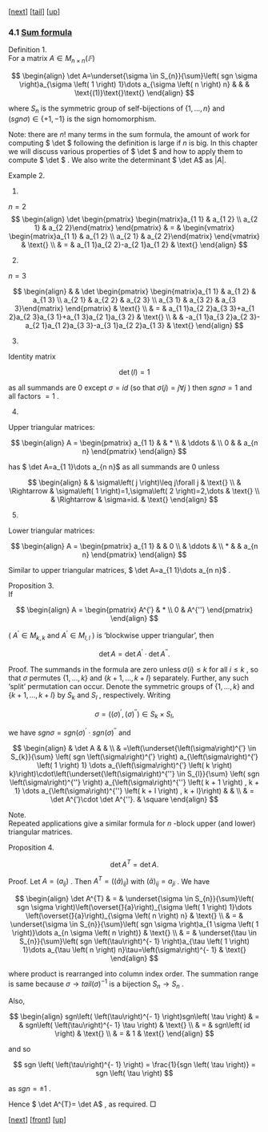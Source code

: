 [[next](MA10210se17.html)] [[tail](#tailMA10210se16.html)] [[up](MA10210ch4.html#MA10210se16.html)]

### 4.1 [Sum formula](MA10210.html#QQ2-22-35)

Definition 1.  
For a matrix $A\in M_{n \times n}\left( 𝔽 \right)$

$$
\begin{align}
 \det A=\underset{\sigma \in S_{n}}{\sum}\left( sgn \sigma \right)a_{\sigma \left( 1 \right) 1}\dots a_{\sigma \left( n \right) n} & & & \text{(1)}\text{}\text{}
\end{align}
$$

where $S_{n}$ is the symmetric group of self-bijections of $\left\{ 1 , \dots  , n \right\}$ and  
$\left( sgn \sigma \right)\in\left\{ + 1 , - 1 \right\}$ is the sign homomorphism.

Note: there are $n!$ many terms in the sum formula, the amount of work for computing $ \det $ following the definition is large if $n$ is big. In this chapter we will discuss various properties of $ \det $ and how to apply them to compute $ \det $ . We also write the determinant $ \det A$ as $\left|A\left|$.

Example 2.  

1.

$n=2$ 
$$
\begin{align}
 \det \begin{pmatrix} \begin{matrix}a_{1 1} & a_{1 2} \\ a_{2 1} & a_{2 2}\end{matrix} \end{pmatrix} & = & \begin{vmatrix} \begin{matrix}a_{1 1} & a_{1 2} \\ a_{2 1} & a_{2 2}\end{matrix} \end{vmatrix} & \text{} \\ & = & a_{1 1}a_{2 2}-a_{2 1}a_{1 2} & \text{}
\end{align}
$$

2.

$n=3$

$$
\begin{align}
 & &  \det \begin{pmatrix} \begin{matrix}a_{1 1} & a_{1 2} & a_{1 3} \\ a_{2 1} & a_{2 2} & a_{2 3} \\ a_{3 1} & a_{3 2} & a_{3 3}\end{matrix} \end{pmatrix} & \text{} \\ & = & a_{1 1}a_{2 2}a_{3 3}+a_{1 2}a_{2 3}a_{3 1}+a_{1 3}a_{2 1}a_{3 2} & \text{} \\ & & -a_{1 1}a_{3 2}a_{2 3}-a_{2 1}a_{1 2}a_{3 3}-a_{3 1}a_{2 2}a_{1 3} & \text{}
\end{align}
$$

3.

Identity matrix

$$
 \det  \left( I \right) = 1
$$

as all summands are $0$ except $\sigma=id$ (so that $\sigma\left( j \right)=j\forall j$ ) then $sgn\sigma=1$ and all factors $=1$ .

4.

Upper triangular matrices:

$$
\begin{align}
A = \begin{pmatrix} a_{1 1} & & * \\ & \ddots & \\ 0 & & a_{n n} \end{pmatrix}
\end{align}
$$

has $ \det A=a_{1 1}\dots a_{n n}$ as all summands are $0$ unless

$$
\begin{align}
 & & \sigma\left( j \right)\leq j\forall j & \text{} \\ & \Rightarrow & \sigma\left( 1 \right)=1,\sigma\left( 2 \right)=2,\dots  & \text{} \\ & \Rightarrow & \sigma=id. & \text{}
\end{align}
$$

5.

Lower triangular matrices:

$$
\begin{align}
A = \begin{pmatrix} a_{1 1} & & 0 \\ & \ddots & \\ * & & a_{n n} \end{pmatrix}
\end{align}
$$

Similar to upper triangular matrices, $ \det A=a_{1 1}\dots a_{n n}$ .

Proposition 3.  
If

$$
\begin{align}
A = \begin{pmatrix} A^{′} & * \\ 0 & A^{''} \end{pmatrix}
\end{align}
$$

( $A^{′}\in M_{k , k}$ and $A^{′}\in M_{l , l}$ ) is ‘blockwise upper triangular’, then

$$
 \det  A =  \det  A^{′} \cdot  \det  A^{''} .
$$

Proof. The summands in the formula are zero unless $\sigma\left( i \right)\leq k$ for all $i\leq k$ , so that $\sigma$ permutes $\left\{ 1 , \dots  , k \right\}$ and $\left\{ k + 1 , \dots  , k + l \right\}$ separately. Further, any such ‘split’ permutation can occur. Denote the symmetric groups of $\left\{ 1 , \dots  , k \right\}$ and $\left\{ k + 1 , \dots  , k + l \right\}$ by $S_{k}$ and $S_{l}$ , respectively. Writing

$$
\sigma = \left( \left(\sigma\right)^{′} , \left(\sigma\right)^{''} \right) \in S_{k} \times S_{l} ,
$$

we have $sgn\sigma=sgn\left(\sigma\right)^{′}\cdot sgn\left(\sigma\right)^{''}$ and

$$
\begin{align}
 &  \det A & & \\ & =\left(\underset{\left(\sigma\right)^{′} \in S_{k}}{\sum} \left( sgn \left(\sigma\right)^{′} \right) a_{\left(\sigma\right)^{′} \left( 1 \right) 1} \dots  a_{\left(\sigma\right)^{′} \left( k \right) k}\right)\cdot\left(\underset{\left(\sigma\right)^{''} \in S_{l}}{\sum} \left( sgn \left(\sigma\right)^{''} \right) a_{\left(\sigma\right)^{''} \left( k + 1 \right) , k + 1} \dots  a_{\left(\sigma\right)^{''} \left( k + l \right) , k + l}\right) & & \\ & = \det A^{′}\cdot \det A^{''}. & \square
\end{align}
$$

Note.  
Repeated applications give a similar formula for $n$ -block upper (and lower) triangular matrices.

Proposition 4.  

$$
 \det  A^{T} =  \det  A .
$$

Proof. Let $A=\left( a_{i j} \right)$ . Then $A^{T}=\left( \left(\overset{̃}{a}\right)_{i j} \right)$ with $\left(\overset{̃}{a}\right)_{i j}=a_{j i}$ . We have

$$
\begin{align}
 \det A^{T} & = & \underset{\sigma \in S_{n}}{\sum}\left( sgn \sigma \right)\left(\overset{̃}{a}\right)_{\sigma \left( 1 \right) 1}\dots \left(\overset{̃}{a}\right)_{\sigma \left( n \right) n} & \text{} \\ & = & \underset{\sigma \in S_{n}}{\sum}\left( sgn \sigma \right)a_{1 \sigma \left( 1 \right)}\dots a_{n \sigma \left( n \right)} & \text{} \\ & = & \underset{\tau \in S_{n}}{\sum}\left( sgn \left(\tau\right)^{- 1} \right)a_{\tau \left( 1 \right) 1}\dots a_{\tau \left( n \right) n}\tau=\left(\sigma\right)^{- 1} & \text{}
\end{align}
$$

where product is rearranged into column index order. The summation range is same because $\sigma\rightarrow tail\left(\sigma\right)^{- 1}$ is a bijection $S_{n}\rightarrow S_{n}$ .

Also,

$$
\begin{align}
sgn\left( \left(\tau\right)^{- 1} \right)sgn\left( \tau \right) & = & sgn\left( \left(\tau\right)^{- 1} \tau \right) & \text{} \\ & = & sgn\left( id \right) & \text{} \\ & = & 1 & \text{}
\end{align}
$$

and so

$$
sgn \left( \left(\tau\right)^{- 1} \right) = \frac{1}{sgn \left( \tau \right)} = sgn \left( \tau \right)
$$

as $sgn=\pm1$ .

Hence $ \det A^{T}= \det A$ , as required. □

[[next](MA10210se17.html)] [[front](MA10210se16.html)] [[up](MA10210ch4.html#MA10210se16.html)]